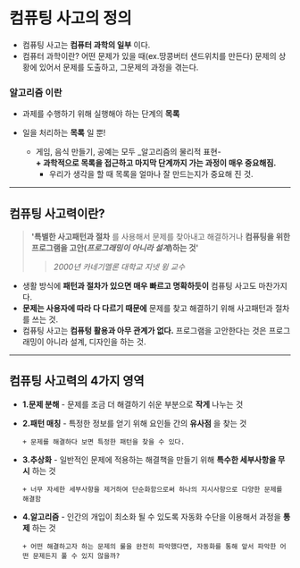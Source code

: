 # 컴퓨팅 사고의 정의
+ 컴퓨팅 사고는 __컴퓨터 과학의 일부__ 이다.
+ 컴퓨터 과학이란? 어떤 문제가 있을 때(ex.땅콩버터 샌드위치를 만든다) 문제의 상황에 있어서 문제를 도출하고, 그문제의 과정을 겪는다.
###  알고리즘 이란
   + 과제를 수행하기 위해 실행해야 하는 단계의 __목록__
   + 일을 처리하는 __목록__ 일 뿐!
         
        + 게임, 음식 만들기, 공예는 모두 _알고리즘의 물리적 표현-  
         __+ 과학적으로 목록을 접근하고 마지막 단계까지 가는 과정이 매우 중요해짐.__
            + 우리가 생각을 할 때 목록을 얼마나 잘 만드는지가 중요해 진 것.
 ---
 ## 컴퓨팅 사고력이란?
> __'특별한 사고패턴과 절차__ 를 사용해서 문제를 찾아내고 해결하거나 __컴퓨팅을 위한 프로그램을 고안(_프로그래밍이 아니라 설계_)하는 것'__
>> _2000년 카네기멜론 대학교 지넷 윙 교수_  
+ 생활 방식에 __패턴과 절차가 있으면 매우 빠르고 명확하듯이__ 컴퓨팅 사고도 마찬가지다. 
+ __문제는 사용자에 따라 다 다르기 때문에__ 문제를 찾고 해결하기 위해 사고패턴과 절차를 쓰는 것.  
+ 컴퓨팅 사고는 __컴퓨텅 활용과 아무 관계가 없다.__ 프로그램을 고안한다는 것은 프로그래밍이 아니라 설계, 디자인을 하는 것. 
---
## 컴퓨팅 사고력의 4가지 영역
+ __1.문제 분해__ - 문제를 조금 더 해결하기 쉬운 부분으로 __작게__ 나누는 것
+ __2.패턴 매칭__ - 특정한 정보를 얻기 위해 요인들 간의 __유사점__ 을 찾는 것
    
      + 문제를 해결하다 보면 특정한 패턴을 찾을 수 있다.
+ __3.추상화__ - 일반적인 문제에 적용하는 해결책을 만들기 위해 __특수한 세부사항을 무시__ 하는 것

      + 너무 자세한 세부사항을 제거하여 단순화함으로써 하나의 지시사항으로 다양한 문제를 해결함  
+ __4.알고리즘__ - 인간의 개입이 최소화 될 수 있도록 자동화 수단을 이용해서 과정을 __통제__ 하는 것

      + 어떤 해결하고자 하는 문제의 룰을 완전히 파악했다면, 자동화를 통해 앞서 파악한 어떤 문제든지 풀 수 있지 않을까?
